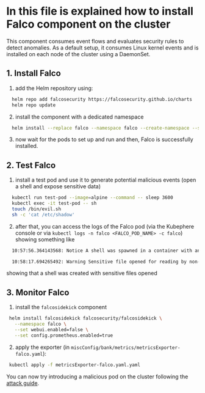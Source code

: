 # In this file is explained how to install Falco component on the cluster

This component consumes event flows and evaluates security rules to detect anomalies. As a default setup, it consumes Linux kernel events and is installed on each node of the cluster using a DaemonSet.

## 1. Install Falco
   1. add the Helm repository using:
   ```sh
     helm repo add falcosecurity https://falcosecurity.github.io/charts
     helm repo update
   ```   
   2. install the component with a dedicated namespace
   ```sh
     helm install --replace falco --namespace falco --create-namespace --set tty=true falcosecurity/falco
   ```
   3. now wait for the pods to set up and run and then, Falco is successfully installed.

## 2. Test Falco
   1. install a test pod and use it to generate potential malicious events (open a shell and expose sensitive data)
   ```sh
     kubectl run test-pod --image=alpine --command -- sleep 3600
     kubectl exec -it test-pod -- sh
     touch /bin/evil.sh
     sh -c 'cat /etc/shadow'
   ```
   2. after that, you can access the logs of the Falco pod (via the Kubephere console or via `kubectl logs -n falco <FALCO_POD_NAME> -c falco`)  showing something like
   ```sh
     10:57:56.364143568: Notice A shell was spawned in a container with an attached terminal (evt_type=execve user=root user_uid=0 user_loginuid=-1 process=sh proc_exepath=/bin/busybox parent=containerd-shim command=sh terminal=34816 exe_flags=EXE_WRITABLE|EXE_LOWER_LAYER container_id=c77ad69b9b96 container_image=alpine container_image_tag=latest container_name=k8s_test-pod_test-pod_default_ef73d4c1-fe2b-49e7-9437-486561d95c9d_0 k8s_ns=<NA> k8s_pod_name=<NA>)

     10:58:17.694265492: Warning Sensitive file opened for reading by non-trusted program (file=/etc/shadow gparent=containerd-shim ggparent=systemd gggparent=<NA> evt_type=open user=root user_uid=0 user_loginuid=-1 process=cat proc_exepath=/bin/busybox parent=sh command=cat /etc/shadow terminal=34816 container_id=c77ad69b9b96 container_image=alpine container_image_tag=latest container_name=k8s_test-pod_test-pod_default_ef73d4c1-fe2b-49e7-9437-486561d95c9d_0 k8s_ns=<NA> k8s_pod_name=<NA>)
   ``` 
  showing that a shell was created with sensitive files opened 
  
## 3. Monitor Falco
   1. install the `falcosidekick` component
   ```sh
    helm install falcosidekick falcosecurity/falcosidekick \
      --namespace falco \
      --set webui.enabled=false \
      --set config.prometheus.enabled=true
   ```
   2. apply the exporter (in `miscConfig/bank/metrics/metricsExporter-falco.yaml`):
   ```sh
    kubectl apply -f metricsExporter-falco.yaml.yaml
   ```

You can now try introducing a malicious pod on the cluster following the [attack guide](Setups/Attack.md).
